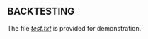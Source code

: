 BACKTESTING
-----------



The file [*test.txt*](history/binance/BTCUSDT/test.txt) is provided for demonstration.
